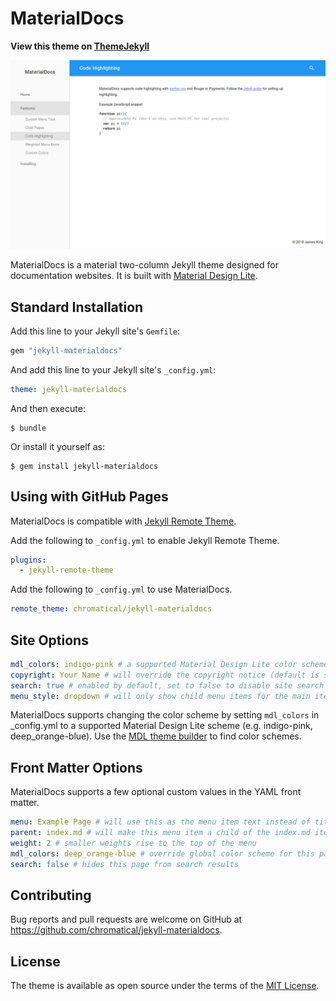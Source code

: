 # MaterialDocs

**View this theme on [ThemeJekyll](https://themejekyll.github.io/theme/materialdocs/)**

![MaterialDocs Screenshot](screenshot.png)

MaterialDocs is a material two-column Jekyll theme designed for documentation websites.  It is built with [Material Design Lite](https://getmdl.io).

## Standard Installation

Add this line to your Jekyll site's `Gemfile`:

```ruby
gem "jekyll-materialdocs"
```

And add this line to your Jekyll site's `_config.yml`:

```yaml
theme: jekyll-materialdocs
```

And then execute:

    $ bundle

Or install it yourself as:

    $ gem install jekyll-materialdocs

## Using with GitHub Pages

MaterialDocs is compatible with [Jekyll Remote Theme](https://github.com/benbalter/jekyll-remote-theme).

Add the following to `_config.yml` to enable Jekyll Remote Theme.

```yaml
plugins:
  - jekyll-remote-theme
```

Add the following to `_config.yml` to use MaterialDocs.

```yaml
remote_theme: chromatical/jekyll-materialdocs
```

## Site Options
```yaml
mdl_colors: indigo-pink # a supported Material Design Lite color scheme
copyright: Your Name # will override the copyright notice (default is site title)
search: true # enabled by default, set to false to disable site search
menu_style: dropdown # will only show child menu items for the main item selected
```
MaterialDocs supports changing the color scheme by setting `mdl_colors` in _config.yml to a supported Material Design Lite scheme (e.g. indigo-pink, deep_orange-blue).  Use the [MDL theme builder](https://getmdl.io/customize/index.html) to find color schemes.

## Front Matter Options

MaterialDocs supports a few optional custom values in the YAML front matter.
```yaml
menu: Example Page # will use this as the menu item text instead of title, set to false to remove from menu
parent: index.md # will make this menu item a child of the index.md item
weight: 2 # smaller weights rise to the top of the menu
mdl_colors: deep_orange-blue # override global color scheme for this page
search: false # hides this page from search results
```

## Contributing

Bug reports and pull requests are welcome on GitHub at https://github.com/chromatical/jekyll-materialdocs.

## License

The theme is available as open source under the terms of the [MIT License](https://opensource.org/licenses/MIT).
